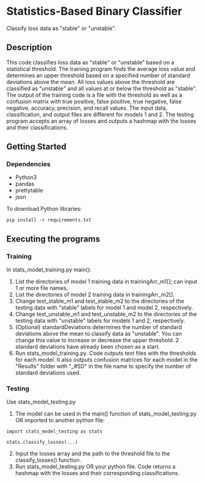 # Statistics-Based Binary Classifier

Classify loss data as "stable" or "unstable".

## Description

This code classifies loss data as "stable" or "unstable" based on a statistical threshold. The training program finds the average loss value and determines an upper threshold based on a specified number of standard deviations above the mean. All loss values above the threshold are classified as "unstable" and all values at or below the threshold as "stable". The output of the training code is a file with the threshold as well as a confusion matrix with true positive, false positive, true negative, false negative, accuracy, precision, and recall values. The input data, classification, and output files are different for models 1 and 2.
The testing program accepts an array of losses and outputs a hashmap with the losses and their classifications.

## Getting Started

### Dependencies

* Python3
* pandas
* prettytable
* json

To download Python libraries:
```
pip install -r requirements.txt
```

## Executing the programs

### Training
In stats_model_training.py main():
1. List the directories of model 1 training data in trainingArr_m1[]; can input 1 or more file names.
2. List the directories of model 2 training data in trainingArr_m2[].
3. Change test_stable_m1 and test_stable_m2 to the directories of the testing data with "stable" labels for model 1 and model 2, respectively.
4. Change test_unstable_m1 and test_unstable_m2 to the directories of the testing data with "unstable" labels for models 1 and 2, respectively.
5. (Optional) standardDeviations determines the number of standard deviations above the mean to classify data as "unstable". You can change this value to increase or decrease the upper threshold. 2 standard deviations have already been chosen as a start.
6. Run stats_model_training.py. Code outputs text files with the thresholds for each model. It also outputs confusion matrices for each model in the "Results" folder with "_#SD" in the file name to specify the number of standard deviations used.

### Testing
Use stats_model_testing.py
1. The model can be used in the main() function of stats_model_testing.py OR imported to another python file:
```
import stats_model_testing as stats

stats.classify_losses(...)
```
2. Input the losses array and the path to the threshold file to the classify_losses() function.
3. Run stats_model_testing.py OR your python file. Code returns a hashmap with the losses and their corresponding classifications.

